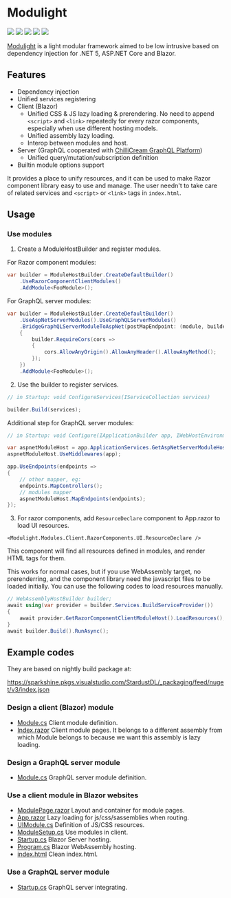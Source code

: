 # Modulight

![](https://github.com/StardustDL/delights/workflows/CI/badge.svg) ![](https://github.com/StardustDL/delights/workflows/CD/badge.svg) ![](https://img.shields.io/github/license/StardustDL/delights.svg) [![](https://buildstats.info/nuget/Modulight.Modules.Core)](https://www.nuget.org/packages/Modulight.Modules.Core/) [![](https://buildstats.info/nuget/Modulight.Modules.Core?includePreReleases=true)](https://www.nuget.org/packages/Modulight.Modules.Core/)

[Modulight](https://github.com/StardustDL/delights) is a light modular framework aimed to be low intrusive based on dependency injection for .NET 5, ASP.NET Core and Blazor.

## Features

- Dependency injection
- Unified services registering
- Client (Blazor)
  - Unified CSS & JS lazy loading & prerendering. No need to append `<script>` and `<link>` repeatedly for every razor components, especially when use different hosting models.
  - Unified assembly lazy loading.
  - Interop between modules and host.
- Server (GraphQL cooperated with [ChilliCream GraphQL Platform](https://github.com/ChilliCream/hotchocolate))
  - Unified query/mutation/subscription definition
- Builtin module options support

It provides a place to unify resources, and it can be used to make Razor component library easy to use and manage. The user needn't to take care of related services and `<script>` or `<link>` tags in `index.html`.

## Usage

### Use modules

1. Create a ModuleHostBuilder and register modules.

For Razor component modules:

```cs
var builder = ModuleHostBuilder.CreateDefaultBuilder()
    .UseRazorComponentClientModules()
    .AddModule<FooModule>();
```

For GraphQL server modules:

```cs
var builder = ModuleHostBuilder.CreateDefaultBuilder()
    .UseAspNetServerModules().UseGraphQLServerModules()
    .BridgeGraphQLServerModuleToAspNet(postMapEndpoint: (module, builder) =>
    {
        builder.RequireCors(cors =>
        {
            cors.AllowAnyOrigin().AllowAnyHeader().AllowAnyMethod();
        });
    })
    .AddModule<FooModule>();
```

2. Use the builder to register services.

```cs
// in Startup: void ConfigureServices(IServiceCollection services)

builder.Build(services);
```

Additional step for GraphQL server modules:

```cs
// in Startup: void Configure(IApplicationBuilder app, IWebHostEnvironment env)

var aspnetModuleHost = app.ApplicationServices.GetAspNetServerModuleHost();
aspnetModuleHost.UseMiddlewares(app);

app.UseEndpoints(endpoints =>
{
    // other mapper, eg:
    endpoints.MapControllers();
    // modules mapper
    aspnetModuleHost.MapEndpoints(endpoints);
});
```

3. For razor components, add `ResourceDeclare` component to App.razor to load UI resources.

```razor
<Modulight.Modules.Client.RazorComponents.UI.ResourceDeclare />
```

This component will find all resources defined in modules, and render HTML tags for them.

This works for normal cases, but if you use WebAssembly target, no prerenderring, and the component library need the javascript files to be loaded initially. You can use the following codes to load resources manually.

```cs
// WebAssemblyHostBuilder builder;
await using(var provider = builder.Services.BuildServiceProvider())
{
    await provider.GetRazorComponentClientModuleHost().LoadResources();
}
await builder.Build().RunAsync();
```

## Example codes

They are based on nightly build package at: 

https://sparkshine.pkgs.visualstudio.com/StardustDL/_packaging/feed/nuget/v3/index.json

### Design a client (Blazor) module

- [Module.cs](./src/modules/hello/Delights.Modules.Hello/Module.cs) Client module definition.
- [Index.razor](./src/modules/hello/Delights.Modules.Hello.UI/Pages/Index.razor) Client module pages. It belongs to a different assembly from which Module belongs to because we want this assembly is lazy loading.

### Design a GraphQL server module

- [Module.cs](./src/modules/hello/Delights.Modules.Hello.Server/Module.cs) GraphQL server module definition.

### Use a client module in Blazor websites

- [ModulePage.razor](./src/Delights.UI/Components/ModulePage.razor) Layout and container for module pages.
- [App.razor](./src/Delights.UI/App.razor) Lazy loading for js/css/sassemblies when routing.
- [UIModule.cs](./src/Delights.UI/UIModule.cs) Definition of JS/CSS resources.
- [ModuleSetup.cs](./src/Delights.Client.Shared/ModuleSetup.cs) Use modules in client.
- [Startup.cs](./src/Delights.Client/Startup.cs) Blazor Server hosting.
- [Program.cs](./src/Delights.Client.WebAssembly/Program.cs) Blazor WebAssembly hosting.
- [index.html](./src/Delights.Client.WebAssembly/wwwroot/index.html) Clean index.html.

### Use a GraphQL server module

- [Startup.cs](./src/Delights.Api/Startup.cs) GraphQL server integrating.
